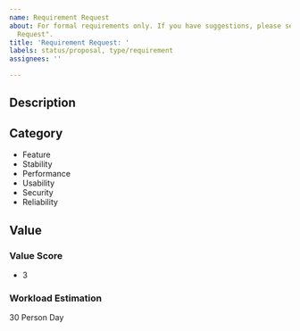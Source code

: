 ```yaml
---
name: Requirement Request
about: For formal requirements only. If you have suggestions, please select "Feature
  Request".
title: 'Requirement Request: '
labels: status/proposal, type/requirement
assignees: ''

---
```


## Description

<!-- Describe what you want to do -->

## Category

<!-- REMOVE the items that are not applicable-->

* Feature
* Stability
* Performance
* Usability
* Security
* Reliability

## Value

<!-- Describe the value of this requirement here -->



### Value Score

<!-- Range: 1~5 -->

* 3

### Workload Estimation

<!-- Estimate how long this requirement can be implemented -->

30 Person Day

